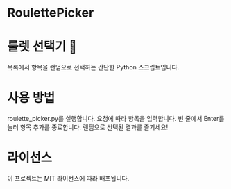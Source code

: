 # RoulettePicker

# 룰렛 선택기 🎡
목록에서 항목을 랜덤으로 선택하는 간단한 Python 스크립트입니다.

# 사용 방법
roulette_picker.py를 실행합니다.
요청에 따라 항목을 입력합니다.
빈 줄에서 Enter를 눌러 항목 추가를 종료합니다.
랜덤으로 선택된 결과를 즐기세요!

# 라이선스
이 프로젝트는 MIT 라이선스에 따라 배포됩니다.
